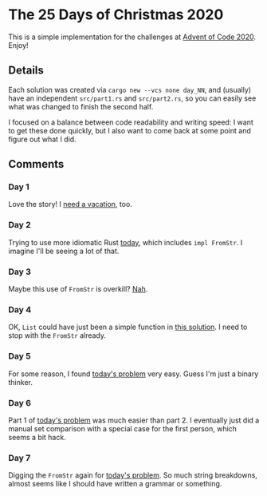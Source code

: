 # The 25 Days of Christmas 2020

This is a simple implementation for the challenges at [Advent of Code
2020](https://adventofcode.com/2020). Enjoy!

## Details

Each solution was created via `cargo new --vcs none day_NN`, and
(usually) have an independent `src/part1.rs` and `src/part2.rs`, so you
can easily see what was changed to finish the second half.

I focused on a balance between code readability and writing speed: I
want to get these done quickly, but I also want to come back at some
point and figure out what I did.

## Comments

### Day 1

Love the story! I [need a
vacation](https://adventofcode.com/2020/day/1), too.

### Day 2

Trying to use more idiomatic Rust
[today](https://adventofcode.com/2020/day/2), which includes `impl
FromStr`. I imagine I'll be seeing a lot of that.

### Day 3

Maybe this use of `FromStr` is overkill?
[Nah](https://adventofcode.com/2020/day/3).

### Day 4

OK, `List` could have just been a simple function in [this
solution](https://adventofcode.com/2020/day/4). I need to stop with the
`FromStr` already.

### Day 5

For some reason, I found [today's
problem](https://adventofcode.com/2020/day/5) very easy. Guess I'm just
a binary thinker.

### Day 6

Part 1 of [today's problem](https://adventofcode.com/2020/day/6) was
much easier than part 2. I eventually just did a manual set comparison
with a special case for the first person, which seems a bit hack.

### Day 7

Digging the `FromStr` again for [today's
problem](https://adventofcode.com/2020/day/7). So much string
breakdowns, almost seems like I should have written a grammar or
something.
